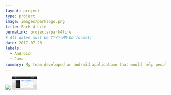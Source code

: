 ```yaml
---
layout: project
type: project
image: images/parklogo.png
title: Park 4 Life
permalink: projects/park4life
# All dates must be YYYY-MM-DD format!
date: 2017-07-20
labels:
  - Android
  - Java
summary: My team developed an android application that would help people find parking before they reach their destination. This app was created for AngelHack.
---
```

<div class="ui small rounded images">
  <div style="height:500px;width:500px">
    <img style="height:42px" src="../images/parkhome.PNG">
    <img style="height:42px" src="../images/parkbusiness.PNG">
</div>




